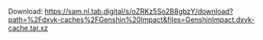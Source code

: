 Download: https://sam.nl.tab.digital/s/oZRKz5So2B8gbzY/download?path=%2Fdxvk-caches%2FGenshin%20Impact&files=GenshinImpact.dxvk-cache.tar.xz
